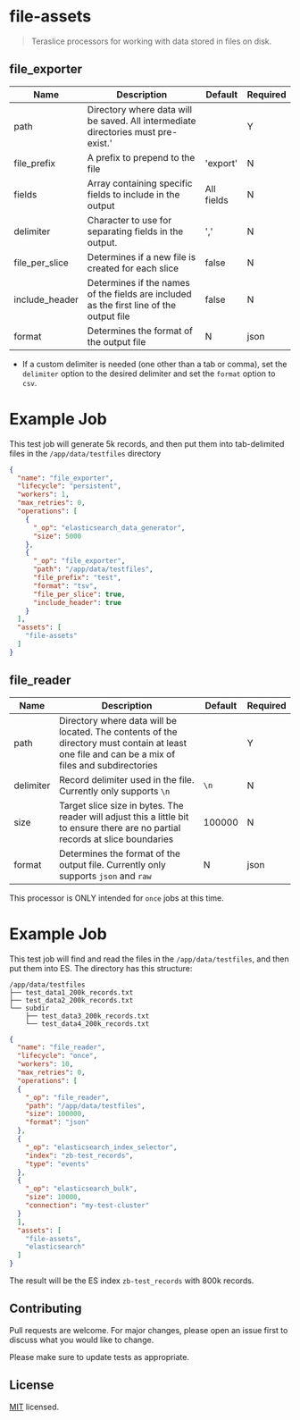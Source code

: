 # file-assets

> Teraslice processors for working with data stored in files on disk.

## file_exporter

| Name           | Description                                                                             | Default    | Required |
| -------------- | --------------------------------------------------------------------------------------- | ---------- | -------- |
| path           | Directory where data will be saved. All intermediate directories must pre-exist.'       |            | Y        |
| file_prefix    | A prefix to prepend to the file                                                         | 'export'   | N        |
| fields         | Array containing specific fields to include in the output                               | All fields | N        |
| delimiter      | Character to use for separating fields in the output.                                   | ','        | N        |
| file_per_slice | Determines if a new file is created for each slice                                      | false      | N        |
| include_header | Determines if the names of the fields are included as the first line of the output file | false      | N        |
| format         | Determines the format of the output file                                                | N          | json     |


- If a custom delimiter is needed (one other than a tab or comma), set the `delimiter` option to the
  desired delimiter and set the `format` option to `csv`.

# Example Job  

This test job will generate 5k records, and then put them into tab-delimited files in the
`/app/data/testfiles` directory

```json
{
  "name": "file_exporter",
  "lifecycle": "persistent",
  "workers": 1,
  "max_retries": 0,
  "operations": [
    {
      "_op": "elasticsearch_data_generator",
      "size": 5000
    },
    {
      "_op": "file_exporter",
      "path": "/app/data/testfiles",
      "file_prefix": "test",
      "format": "tsv",
      "file_per_slice": true,
      "include_header": true
    }
  ],
  "assets": [
    "file-assets"
  ]
}
```


## file_reader

| Name      | Description                                                                                                                                     | Default | Required |
| --------- | ----------------------------------------------------------------------------------------------------------------------------------------------- | ------- | -------- |
| path      | Directory where data will be located. The contents of the directory must contain at least one file and can be a mix of files and subdirectories |         | Y        |
| delimiter | Record delimiter used in the file. Currently only supports `\n`                                                                                 | `\n`    | N        |
| size      | Target slice size in bytes. The reader will adjust this a little bit to ensure there are no partial records at slice boundaries                 | 100000  | N        |
| format    | Determines the format of the output file. Currently only supports `json` and `raw`                                                              | N       | json     |


This processor is ONLY intended for `once` jobs at this time.

# Example Job  

This test job will find and read the files in the `/app/data/testfiles`, and then put them into ES.
The directory has this structure:  
```
/app/data/testfiles
├── test_data1_200k_records.txt
├── test_data2_200k_records.txt
└── subdir
    ├── test_data3_200k_records.txt
    └── test_data4_200k_records.txt
```

```json
{
  "name": "file_reader",
  "lifecycle": "once",
  "workers": 10,
  "max_retries": 0,
  "operations": [
  {
    "_op": "file_reader",
    "path": "/app/data/testfiles",
    "size": 100000,
    "format": "json"
  },
  {
    "_op": "elasticsearch_index_selector",
    "index": "zb-test_records",
    "type": "events"
  },
  {
    "_op": "elasticsearch_bulk",
    "size": 10000,
    "connection": "my-test-cluster"
  }
  ],
  "assets": [
    "file-assets",
    "elasticsearch"
  ]
}
```

The result will be the ES index `zb-test_records` with 800k records.

## Contributing

Pull requests are welcome. For major changes, please open an issue first to discuss what you would like to change.

Please make sure to update tests as appropriate.

## License

[MIT](./LICENSE) licensed.
